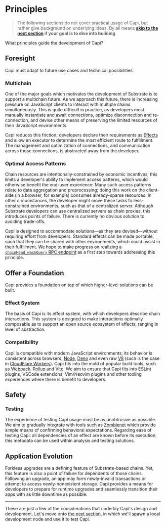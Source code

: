 # Principles

> The following sections do not cover practical usage of Capi, but rather give background on underlying ideas. By all means **[skip to the next section](Testing.md) if your goal is to dive into building**.

What principles guide the development of Capi?

## Foresight

Capi must adapt to future use cases and technical possibilities.

### Multichain

One of the major goals which motivates the development of Substrate is to support a multichain future. As we approach this future, there is increasing pressure on JavaScript clients to interact with multiple chains simultaneously. This is quite difficult in practice, as developers must manually instantiate and await connections, optimize disconnection and re-connection, and devise other means of preserving the limited resources of their JavaScript environments.

Capi reduces this friction; developers declare their requirements as [Effects](Effects.md) and allow an executor to determine the most efficient route to fulfillment. The management and optimization of connections, and communication across those connections, is abstracted away from the developer.

### Optimal Access Patterns

Chain resources are intentionally-constrained by economic incentives; this limits a developer's ability to implement access patterns, which would otherwise benefit the end-user experience. Many such access patterns relate to data aggregation and preprocessing; doing this work on the client-side (in a browser, for example) consumes already-sparse resources. In other circumstances, the developer might move these tasks to less-constrained environments, such as that of a centralized server. Although Substrate developers can use centralized servers as chain proxies, this introduces points of failure. There is currently no obvious solution to avoiding trade-offs.

Capi is designed to accommodate solutions––as they are devised––without requiring effort from developers. Standard effects can be made portable, such that they can be shared with other environments, which could assist in their fulfillment. We hope to make progress on realizing a [`chainHead_wasmQuery` RPC endpoint](https://github.com/paritytech/json-rpc-interface-spec/issues/4) as a first step towards addressing this principle.

## Offer a Foundation

Capi provides a foundation on top of which higher-level solutions can be built.

### Effect System

The basis of Capi is its effect system, with which developers describe chain interactions. This system is designed to make interactions optimally composable as to support an open source ecosystem of effects, ranging in level of abstraction.

### Compatibility

Capi is compatible with modern JavaScript environments; its behavior is consistent across browsers, [Node](https://nodejs.org/en/), [Deno](https://deno.land/) and even raw [V8](https://v8.dev/) (such is the case in [CloudFlare Workers](https://developers.cloudflare.com/workers/learning/how-workers-works#isolates)). Capi fits into the mold of popular build tools, such as [Webpack](https://webpack.js.org/), [Rollup](https://rollupjs.org/guide/en/) and [Vite](https://vitejs.dev/). We aim to ensure that Capi fits into ESLint plugins, VSCode extensions, Vim/Neovim plugins and other tooling experiences where there is benefit to developers.

## Safety

### Testing

The experience of testing Capi usage must be as unobtrusive as possible. We aim to gradually integrate with tools such as [Zombienet](https://github.com/paritytech/zombienet) which provide simple means of confirming behavioral expectations. Regarding ease of testing Capi: all dependencies of an effect are known before its execution; this metadata can be used within analysis and testing solutions.

## Application Evolution

Forkless upgrades are a defining feature of Substrate-based chains. Yet, this feature is also a point of failure for dependents of those chains. Following an upgrade, an app may form newly-invalid transactions or attempt to access newly-nonexistent storage. Capi provides a means for developers to prepare for runtime upgrades and seamlessly transition their apps with as little downtime as possible.

---

These are just a few of the considerations that underlay Capi's design and development. Let's move onto [the next section](Testing.md), in which we'll spawn a local development node and use it to test Capi.
